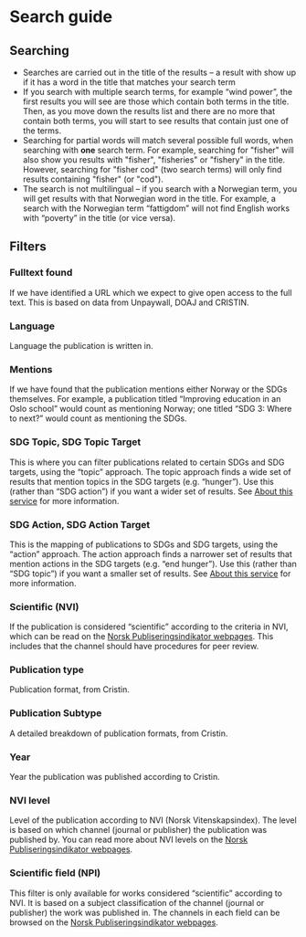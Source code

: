 # Search guide

## Searching
* Searches are carried out in the title of the results – a result with show up if it has a word in the title that matches your search term
* If you search with multiple search terms, for example “wind power”, the first results you will see are those which contain both terms in the title. Then, as you move down the results list and there are no more that contain both terms, you will start to see results that contain just one of the terms. 
* Searching for partial words will match several possible full words, when searching with **one** search term. For example, searching for "fisher" will also show you results with "fisher", "fisheries" or "fishery" in the title. However, searching for "fisher cod" (two search terms) will only find results containing "fisher" (or "cod").
* The search is not multilingual – if you search with a Norwegian term, you will get results with that Norwegian word in the title. For example, a search with the Norwegian term “fattigdom” will not find English works with “poverty” in the title (or vice versa).  
## Filters
### Fulltext found
If we have identified a URL which we expect to give open access to the full text. This is based on data from Unpaywall, DOAJ and CRISTIN.
### Language
Language the publication is written in.
### Mentions
If we have found that the publication mentions either Norway or the SDGs themselves. For example, a publication titled “Improving education in an Oslo school” would count as mentioning Norway; one titled “SDG 3: Where to next?” would count as mentioning the SDGs.
### SDG Topic, SDG Topic Target
This is where you can filter publications related to certain SDGs and SDG targets, using the “topic” approach. The topic approach finds a wide set of results that mention topics in the SDG targets (e.g. “hunger”). Use this (rather than “SDG action”) if you want a wider set of results. See [About this service](/om/om-tjenesten) for more information.
### SDG Action, SDG Action Target 
This is the mapping of publications to SDGs and SDG targets, using the “action” approach. The action approach finds a narrower set of results that mention actions in the SDG targets (e.g. “end hunger”). Use this (rather than “SDG topic”) if you want a smaller set of results. See [About this service](/om/om-tjenesten) for more information.
### Scientific (NVI) 
If the publication is considered “scientific” according to the criteria in NVI, which can be read on the [Norsk Publiseringsindikator webpages](https://npi.hkdir.no/informasjon#definisjoner). This includes that the channel should have procedures for peer review.
### Publication type
Publication format, from Cristin.
### Publication Subtype
A detailed breakdown of publication formats, from Cristin.
### Year
Year the publication was published according to Cristin. 
### NVI level
Level of the publication according to NVI (Norsk Vitenskapsindex). The level is based on which channel (journal or publisher) the publication was published by. You can read more about NVI levels on the [Norsk Publiseringsindikator webpages](https://npi.hkdir.no/informasjon#nivaainndeling).
### Scientific field (NPI)
This filter is only available for works considered “scientific” according to NVI. It is based on a subject classification of the channel (journal or publisher) the work was published in. The channels in each field can be browsed on the [Norsk Publiseringsindikator webpages](https://npi.hkdir.no/fagfeltoversikt).
